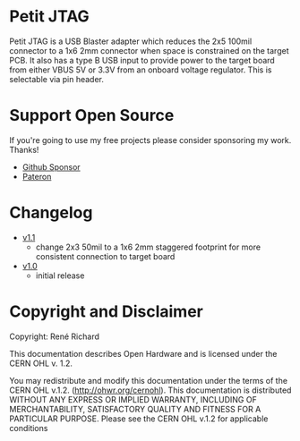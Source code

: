 # Petit JTAG
Petit JTAG is a USB Blaster adapter which reduces the 2x5 100mil connector to a 1x6 2mm connector when space is constrained on the target PCB. It also has a type B USB input to provide power to the target board from either VBUS 5V or 3.3V from an onboard voltage regulator. This is selectable via pin header.

# Support Open Source
If you're going to use my free projects please consider sponsoring my work. Thanks!

- [Github Sponsor](https://github.com/sponsors/db-electronics)
- [Pateron](https://patreon.com/dbelectronics)

# Changelog
- [v1.1](https://github.com/db-electronics/petit-jtag-kicad/releases/tag/v1.1)
  - change 2x3 50mil to a 1x6 2mm staggered footprint for more consistent connection to target board
- [v1.0](https://github.com/db-electronics/petit-jtag-kicad/releases/tag/v1.0)
  - initial release

# Copyright and Disclaimer
Copyright: René Richard

This documentation describes Open Hardware and is licensed under the
CERN OHL v. 1.2.

You may redistribute and modify this documentation under the terms of the
CERN OHL v.1.2. (http://ohwr.org/cernohl). This documentation is distributed
WITHOUT ANY EXPRESS OR IMPLIED WARRANTY, INCLUDING OF
MERCHANTABILITY, SATISFACTORY QUALITY AND FITNESS FOR A
PARTICULAR PURPOSE. Please see the CERN OHL v.1.2 for applicable
conditions